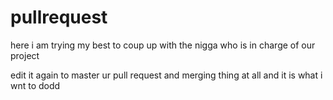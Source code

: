 # pullrequest

here i am trying my best to coup up with the nigga who is in charge of our project

edit it again to master ur pull request and merging thing at all and it is what i wnt to dodd
